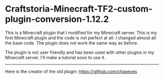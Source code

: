 # Craftstoria-Minecraft-TF2-custom-plugin-conversion-1.12.2

This is a Minecraft plugin that I modified for my Minecraft server. 
This is my first Minecraft plugin and the code is not perfect at all.
I changed almost all the base code. 
The plugin does not work the same way as before.


The plugin is not user friendly and has been used with other plugins in my Minecraft server.
I'll make a tutorial soon to use it.

------------------------------------------------------------------
Here is the creator of the old plugin: https://github.com/chaseoes
